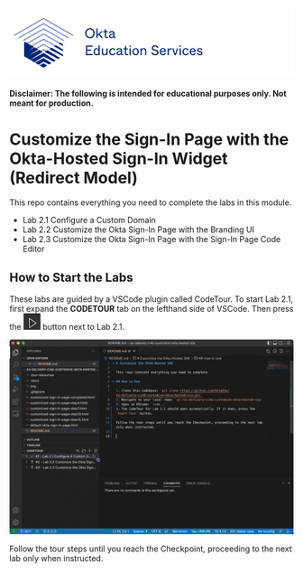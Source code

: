 [![Okta Training](./.tour-resources/oktaeduservices.png "Okta Education Services")](https://www.okta.com/services/training/)

#### Disclaimer: The following is intended for educational purposes only. Not meant for production.

# Customize the Sign-In Page with the Okta-Hosted Sign-In Widget (Redirect Model)

This repo contains everything you need to complete the labs in this module.

- Lab 2.1 Configure a Custom Domain
- Lab 2.2 Customize the Okta Sign-In Page with the Branding UI 
- Lab 2.3 Customize the Okta Sign-In Page with the Sign-In Page Code Editor

## How to Start the Labs


These labs are guided by a VSCode plugin called CodeTour. To start Lab 2.1, first expand the **CODETOUR** tab on the lefthand side of VSCode. Then press the ![Start Tour](./.tour-resources/play.png) button next to Lab 2.1.

![Start Code Tour](./.tour-resources/start-tour.gif)

Follow the tour steps until you reach the Checkpoint, proceeding to the next lab only when instructed.
